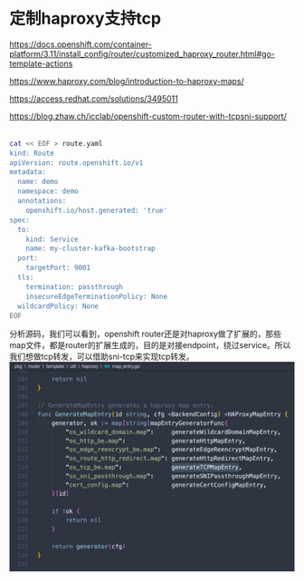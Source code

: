 # 定制haproxy支持tcp

https://docs.openshift.com/container-platform/3.11/install_config/router/customized_haproxy_router.html#go-template-actions

https://www.haproxy.com/blog/introduction-to-haproxy-maps/

https://access.redhat.com/solutions/3495011

https://blog.zhaw.ch/icclab/openshift-custom-router-with-tcpsni-support/
```bash

cat << EOF > route.yaml
kind: Route
apiVersion: route.openshift.io/v1
metadata:
  name: demo
  namespace: demo
  annotations:
    openshift.io/host.generated: 'true'
spec:
  to:
    kind: Service
    name: my-cluster-kafka-bootstrap
  port:
    targetPort: 9001
  tls:
    termination: passthrough
    insecureEdgeTerminationPolicy: None
  wildcardPolicy: None
EOF


```

分析源码，我们可以看到，openshift router还是对haproxy做了扩展的，那些map文件，都是router的扩展生成的，目的是对接endpoint，绕过service。所以我们想做tcp转发，可以借助sni-tcp来实现tcp转发。
![](imgs/2020-02-23-14-04-49.png)
